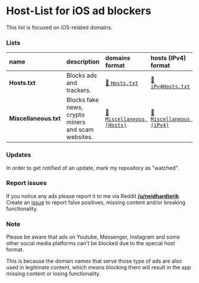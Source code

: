 # Host-List for iOS ad blockers
This list is focused on iOS-related domains.

### Lists
| name                   | description                                        | domains format | hosts (IPv4) format |
| :--------------------- | -------------------------------------------------- | :------------- | :------------------ |
| **Hosts.txt**          | Blocks ads and trackers.                           | [📝 `Hosts.txt`](https://raw.githubusercontent.com/BlackJack8/iOSAdblockList/master/Hosts.txt) | [📝 `iPv4Hosts.txt`](https://github.com/BlackJack8/iOSAdblockList/raw/master/iPv4Hosts.txt) |
| **Miscellaneous.txt**  | Blocks fake news, crypto miners<br/>and scam websites. | [📝 `Miscellaneous (Hosts)`](https://github.com/BlackJack8/iOSAdblockList/raw/master/Miscellaneous%20(Hosts)) | [📝 `Miscellaneous (iPv4)`](https://github.com/BlackJack8/iOSAdblockList/raw/master/Miscellaneous%20(iPv4)) |

### Updates
In order to get notified of an update, mark my repository as "watched".

### Report issues
If you notice any ads please report it to me via Reddit **[/u/neidhardterik](https://www.reddit.com/u/neidhardterik)**.  
Create an [issue](issues/new) to report false positives, missing content and/or breaking functionality.

### Note
Please be aware that ads on Youtube, Messenger, Instagram and some other social media platforms can't be blocked due to the special host format.  

This is because the domain names that serve those type of ads are also used in legitimate content, which means blocking them will result in the app missing content or losing functionality.

